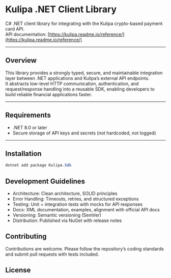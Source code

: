 # Kulipa .NET Client Library

C# .NET client library for integrating with the Kulipa crypto-based payment card API.  
API documentation: [https://kulipa.readme.io/reference/](https://kulipa.readme.io/reference/)

---

## Overview

This library provides a strongly typed, secure, and maintainable integration layer between .NET applications and Kulipa’s external API endpoints.  
It abstracts low-level HTTP communication, authentication, and request/response handling into a reusable SDK, enabling developers to build reliable financial applications faster.

---

## Requirements

- .NET 8.0 or later
- Secure storage of API keys and secrets (not hardcoded, not logged)

---

## Installation

```powershell
dotnet add package Kulipa.Sdk
```

## Development Guidelines
- Architecture: Clean architecture, SOLID principles
- Error Handling: Timeouts, retries, and structured exceptions
- Testing: Unit + integration tests with mocks for API responses
- Docs: XML documentation, examples, alignment with official API docs
- Versioning: Semantic versioning (SemVer)
- Distribution: Published via NuGet with release notes

## Contributing
Contributions are welcome. Please follow the repository’s coding standards and submit pull requests with tests included.

## License
